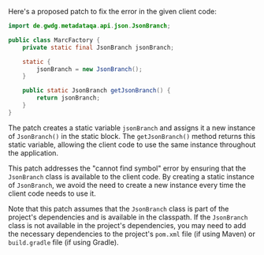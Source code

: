 Here's a proposed patch to fix the error in the given client code:
```java
import de.gwdg.metadataqa.api.json.JsonBranch;

public class MarcFactory {
    private static final JsonBranch jsonBranch;

    static {
        jsonBranch = new JsonBranch();
    }

    public static JsonBranch getJsonBranch() {
        return jsonBranch;
    }
}
```
The patch creates a static variable `jsonBranch` and assigns it a new instance of `JsonBranch()` in the static block. The `getJsonBranch()` method returns this static variable, allowing the client code to use the same instance throughout the application.

This patch addresses the "cannot find symbol" error by ensuring that the `JsonBranch` class is available to the client code. By creating a static instance of `JsonBranch`, we avoid the need to create a new instance every time the client code needs to use it.

Note that this patch assumes that the `JsonBranch` class is part of the project's dependencies and is available in the classpath. If the `JsonBranch` class is not available in the project's dependencies, you may need to add the necessary dependencies to the project's `pom.xml` file (if using Maven) or `build.gradle` file (if using Gradle).